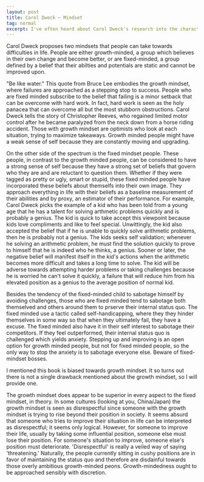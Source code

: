 ```yaml
---
layout: post
title: Carol Dweck ~ Mindset
tag: normal
excerpt: I've often heard about Carol Dweck's research into the characteristics of fixed mindset and growth mindset people. Her book presents a the two mindsets and makes a rather biased analysis about the advantages of each.
---
```

<p>Carol Dweck proposes two mindsets that people can take towards difficulties in life. People are either growth-minded, a group which believes in their own change and become better, or are fixed-minded, a group defined by a belief that their abilties and potentials are static and cannot be improved upon.</p>
<p>"Be like water." This quote from Bruce Lee embodies the growth mindset, where failures are approached as a stepping stop to success. People who are fixed minded subscribe to the belief that failing is a minor setback that can be overcome with hard work. In fact, hard work is seen as the holy panacea that can overcome all but the most stubborn obstructions. Carol Dweck tells the story of Christopher Reeves, who regained limited motor control after he became paralyzed from the neck down from a horse riding accident. Those with growth mindset are optimists who look at each situation, trying to maximize takeaways. Growth minded people might have a weak sense of self because they are constantly moving and upgrading.</p>

<p>On the other side of the spectrum is the fixed mindset people. These people, in contrast to the growth minded people, can be considered to have a strong sense of self because they have a strong set of beliefs that govern who they are and are reluctant to question them. Whether if they were tagged as pretty or ugly, smart or stupid, these fixed minded people have incorporated these beliefs about themselfs into their own image. They approach everything in life with their beliefs as a baseline measurement of their abilities and by proxy, an estimator of their performance. For example, Carol Dweck picks the example of a kid who has been told from a young age that he has a talent for solving arthmetic problems quickly and is probably a genius. The kid is quick to take accept this viewpoint because kids love compliments and like to feel special. Unwittingly, the kid also accepted the belief that if he is unable to quickly solve arithmetic problems, then he is probably not a genius. The kids seeks self validation; whenever he solving an arithmetic problem, he must find the solution quickly to prove to himself that he is indeed who he thinks, a genius. Sooner or later, the negative belief will manifest itself in the kid's actions when the arithmetic becomes more difficult and takes a long time to solve. The kid will be adverse towards attempting harder problems or taking challenges because he is worried he can't solve it quickly, a failure that will reduce him from his elevated position as a genius to the average position of normal kid.</p>

<p>Besides the tendency of the fixed-minded child to sabotage himself by avoiding challenges, those who are fixed minded tend to sabotage both themselved and others around them to prserve their internal status quo. The fixed minded use a tactic called self-handicapping, where they they hinder themselves in some way so that when they ultimately fail, they have a excuse. The fixed minded also have it in their self interest to sabotage their competitors. If they feel outperformed, their internal status quo is challenged which yields anxiety. Stepping up and improving is an open option for growth minded people, but not for fixed minded people, so the only way to stop the anxiety is to sabotage everyone else. Beware of fixed-mindset bosses.</p>

<p>I mentioned this book is biased towards growth mindset. It so turns out there is not a single drawback mentioned about the growth mindset, so I will provide one. </p>

<p>The growth mindset does appear to be superior in every aspect to the fixed mindset, in theory. In some cultures (looking at you, China/Japan) the growth mindset is seen as disrespectful since someone with the growth mindset is trying to rise beyond their position in society. It seems absurd that someone who tries to improve their situation in life can be interpreted as disrespectful; it seems only logical. However, for someone to improve their life, usually by taking some influential position, someone else must lose their position. For someone's situation to improve, someone else's position must deteriorate. 'Disrespectful' is really a veiled way of saying 'threatening.' Naturally, the people currently sitting in cushy positions are in favor of maintaining the status quo and therefore are disdainful towards those overly ambitious growth-minded peons. Growth-mindedness ought to be approached sensibly with discretion.</p>
